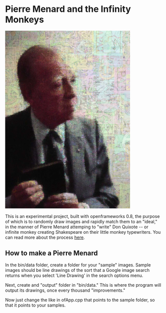 <h1>Pierre Menard and the Infinity Monkeys</h1>

<p><img style="width:80%" src="borges_image.jpg" /></p>

<p>This is an experimental project, built with openframeworks 0.8, the purpose of which is to randomly draw images and rapidly match them to an "ideal," in the manner of Pierre Menard attemping to "write" Don Quixote -- or infinite monkey creating Shakespeare on their little monkey typewriters. You can read more about the process <a href="http://omegra.net/portfolio">here</a>.</p>

<h2>How to make a Pierre Menard</h2>

<p>In the bin/data folder, create a folder for your "sample" images. Sample images should be line drawings of the sort that a Google image search returns when you select 'Line Drawing' in the search options menu.</p>

<p>Next, create and "output" folder in "bin/data." This is where the program will output its drawings, once every thousand "improvements."</p>

<p>Now just change the like in ofApp.cpp that points to the sample folder, so that it points to your samples.</p> 